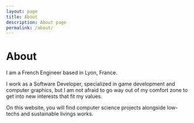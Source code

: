 ```yaml
---
layout: page
title: About
description: About page
permalink: /about/
---
```


# About

I am a French Engineer based in Lyon, France. 

I work as a Software Developer, specialized in game development and computer graphics, but I am not afraid to go way out of my comfort zone to get into new interests that fit my values.

On this website, you will find computer science projects alongside low-techs and sustainable livings works.